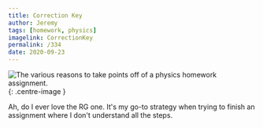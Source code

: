 ```yaml
---
title: Correction Key
author: Jeremy
tags: [homework, physics]
imagelink: CorrectionKey
permalink: /334
date: 2020-09-23
---
```


![The various reasons to take points off of a physics homework assignment.](https://res.cloudinary.com/dh3hm8pb7/image/upload/c_scale,q_auto:best/v1535842782/Handwaving/Published/CorrectionKey.png){: .centre-image }

Ah, do I ever love the RG one. It's my go-to strategy when trying to finish an assignment where I don't understand all the steps.
